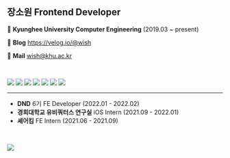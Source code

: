 ## 장소원 Frontend Developer



🏫 **Kyunghee University Computer Engineering** (2019.03 ~ present)

📝 **Blog** https://velog.io/@wish

📧 **Mail** wish@khu.ac.kr

<!-- <a href="wish@khu.ac.kr" target="_blank"><img src="https://img.shields.io/badge/Mail-EA4335?style=flat-square&logo=Gmail&logoColor=white"/></a>
<a href="https://velog.io/@wish" target="_blank"><img src="https://img.shields.io/badge/Blog-20C997?style=flat-square&logo=Velog&logoColor=white"/></a>
 -->
 <br/>
 
<a href="https://developer.mozilla.org/en-US/docs/Web/JavaScript" target="_blank"><img src="https://img.shields.io/badge/JavaScript-F7DF1E?style=flat-square&logo=Javascript&logoColor=white"/></a>
<a href="https://www.typescriptlang.org/" target="_blank"><img src="https://img.shields.io/badge/TypeScript-3178C6?style=flat-square&logo=TypeScript&logoColor=white"/></a>
<a href="https://ko.reactjs.org/" target="_blank"><img src="https://img.shields.io/badge/React-61DAFB?style=flat-square&logo=React&logoColor=white"/></a>
<a href="https://reactnative.dev/" target="_blank"><img src="https://img.shields.io/badge/React Native-61DAFB?style=flat-square&logo=React&logoColor=white"/></a>
<a href="https://sass-lang.com/" target="_blank"><img src="https://img.shields.io/badge/Scss-CC6699?style=flat-square&logo=sass&logoColor=white"/></a>
<a href="https://docs.microsoft.com/en-us/microsoft-edge/progressive-web-apps-chromium/" target="_blank"><img src="https://img.shields.io/badge/PWA-5A0FC8?style=flat-square&logo=PWA&logoColor=white"/></a>
<a href="https://webrtc.org/" target="_blank"><img src="https://img.shields.io/badge/WebRTC-333333?style=flat-square&logo=WebRTC&logoColor=white"/></a>


---
* **DND** 6기 FE Developer (2022.01 - 2022.02)
* **경희대학교 유비쿼터스 연구실** iOS Intern (2021.09 - 2022.01)
* **셰어킴** FE Intern (2021.06 - 2021.09)

<br/>

<a href="https://hits.seeyoufarm.com"><img src="https://hits.seeyoufarm.com/api/count/incr/badge.svg?url=https%3A%2F%2Fgithub.com%2Fwish0ne&count_bg=%2379C83D&title_bg=%23555555&icon=github.svg&icon_color=%23E7E7E7&title=hits&edge_flat=false"/></a>
